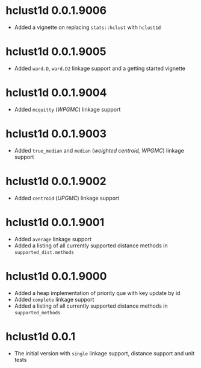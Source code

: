 
# hclust1d 0.0.1.9006

- Added a vignette on replacing `stats::hclust` with `hclust1d`

# hclust1d 0.0.1.9005

- Added `ward.D`, `ward.D2` linkage support and a getting started vignette

# hclust1d 0.0.1.9004
 
- Added `mcquitty` (*WPGMC*) linkage support

# hclust1d 0.0.1.9003

- Added `true_median` and `median` (*weighted centroid, WPGMC*) linkage support

# hclust1d 0.0.1.9002

- Added `centroid` (*UPGMC*) linkage support

# hclust1d 0.0.1.9001

- Added `average` linkage support
- Added a listing of all currently supported distance methods in `supported_dist.methods`

# hclust1d 0.0.1.9000

- Added a heap implementation of priority que with key update by id
- Added `complete` linkage support
- Added a listing of all currently supported distance methods in `supported_methods`

# hclust1d 0.0.1

- The initial version with `single` linkage support, distance support and unit tests
